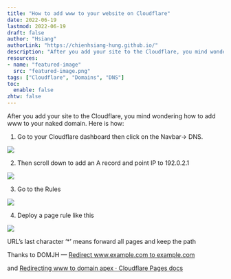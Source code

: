 ```yaml
---
title: "How to add www to your website on Cloudflare"
date: 2022-06-19
lastmod: 2022-06-19
draft: false
author: "Hsiang"
authorLink: "https://chienhsiang-hung.github.io/"
description: "After you add your site to the Cloudflare, you mind wondering how to add www to your naked domain. Here is how:"
resources:
- name: "featured-image"
  src: "featured-image.png"
tags: ["Cloudflare", "Domains", "DNS"]
toc:
  enable: false
zhtw: false
---
```

After you add your site to the Cloudflare, you mind wondering how to add www to your naked domain. Here is how:

1.  Go to your Cloudflare dashboard then click on the Navbar-> DNS.

![](https://miro.medium.com/max/594/1*vVAn_Ul6VnEA__CF7aepkA.png)

2. Then scroll down to add an A record and point IP to 192.0.2.1

![](https://miro.medium.com/max/1400/1*jCBDeMULh3FZkjbXGnWQfQ.png)

3. Go to the Rules

![](https://miro.medium.com/max/624/1*MFUPK52SMQNYMUalcKx7cw.png)

4. Deploy a page rule like this

![](https://miro.medium.com/max/1400/1*BEn4ObpIRIjSulyPS_dnLQ.png)

URL’s last character ‘*’ means forward all pages and keep the path

Thanks to DOMJH —  [Redirect www.example.com to example.com](https://community.cloudflare.com/t/redirect-www-example-com-to-example-com/78347)

and  [Redirecting www to domain apex · Cloudflare Pages docs](https://developers.cloudflare.com/pages/how-to/www-redirect/)